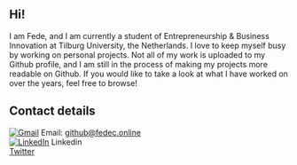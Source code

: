 ## Hi!

I am Fede, and I am currently a student of Entrepreneurship & Business Innovation at Tilburg University, the Netherlands. I love to keep myself busy by working on personal projects. Not all of my work is uploaded to my Github profile, and I am still in the process of making my projects more readable on Github. If you would like to take a look at what I have worked on over the years, feel free to browse!

## Contact details
[![Gmail][1]][1.1] Email: github@fedec.online
<br />
[![LinkedIn][2]][2.1] Linkedin
<br />
[Twitter](https://twitter.com/fedecuci_)
<!-- links to social media icons -->

[1]: https://i.imgur.com/Oy5eMls.png (gmail icon)
[2]: https://i.imgur.com/8SInFes.png (linkedin icon)
[3]: https://i.imgur.com/mqGwB1p.png (stackoverflow icon)


<!-- links to your social media accounts -->

[1.1]: mailto:github@fedec.online
[2.1]: https://www.linkedin.com/in/fedecuci/
[3.1]: https://stackoverflow.com/users/8776965/fedecuci
